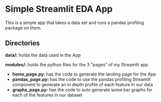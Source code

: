 # Simple Streamlit EDA App
This is a simple  app that takes a data set and runs a pandas profiling package on them.
## Directories
**data/:** holds the data used in the App

**modules/:** holds the python files for the 3 "pages" of my Streamlit app
- **home_page.py:** has the code to generate the landing page for the App
- **pandas_page.py:** has the code to use the pandas profiling Streamlit component
  to generate an in depth profile of each feature in our data
- **graphs_page.py:** has the code to auto generate some bar graphs for each of
    the features in our dataset
